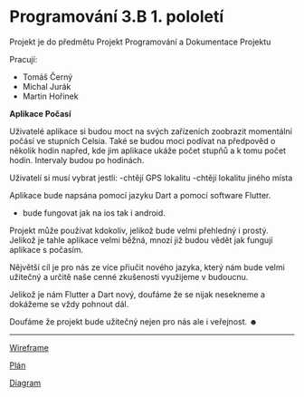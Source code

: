 # Programování 3.B 1. pololetí
 
 Projekt je do předmětu Projekt Programování a Dokumentace Projektu
 
Pracují:
- Tomáš Černý
- Michal Jurák
- Martin Hořinek

<b>Aplikace Počasí</b>

Uživatelé aplikace si budou moct na svých zařízeních zoobrazit momentální počásí ve stupních Celsia. 
Také se budou moci podívat na předpověd o několik hodin napřed, kde jim aplikace ukáže počet stupňů a k tomu počet hodin. 
Intervaly budou po hodinách.

Uživatelí si musí vybrat jestli:
-chtějí GPS lokalitu
-chtějí lokalitu jiného místa

Aplikace bude napsána pomocí jazyku Dart a pomocí software Flutter.
- bude fungovat jak na ios tak i android.

Projekt může používat kdokoliv, jelikož bude velmi přehledný i prostý. Jelikož je tahle aplikace velmi běžná, mnozí již budou vědět jak fungují aplikace s počasím. 

Nějvětší cíl je pro nás ze více přiučit nového jazyka, který nám bude velmi užitečný a určitě naše cenné zkušenosti využijeme v budoucnu.

Jelikož je nám Flutter a Dart nový, doufáme že se nijak nesekneme a dokážeme se vždy pohnout dál. 

Doufáme že projekt bude užitečný nejen pro nás ale i veřejnost.
☻
<hr>
<a href="https://github.com/Tombabomba/Projekt_PRJ_3B/tree/main/DOC/Wireframe">Wireframe</a>

<a href="https://github.com/Tombabomba/Projekt_PRJ_3B/blob/main/DOC/plan/plan.md.md">Plán</a>

<a href="https://github.com/Tombabomba/Projekt_PRJ_3B/blob/main/DOC/Use%20Case%20diagram%201.PNG">Diagram</a>
